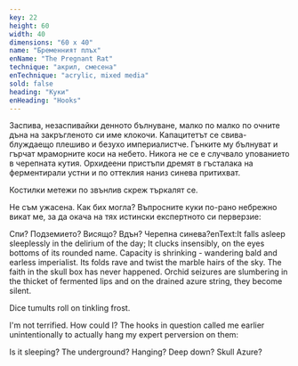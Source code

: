 ```yaml
---
key: 22
height: 60
width: 40
dimensions: "60 x 40"
name: "Бременният плъх"
enName: "The Pregnant Rat"
technique: "акрил, смесена"
enTechnique: "acrylic, mixed media"
sold: false
heading: "Куки"
enHeading: "Hooks"
---
```

Заспива, незаспивайки денното бълнуване, малко по малко по очните дъна на закръгленото си име клокочи. Kапацитетът се свива- блуждаещо плешиво и безухо империалистче. Гънките му бълнуват и гърчат мраморните коси на небето. Никога не се е случвало упованието в черепната кутия. Oрхидеени пристъпи дремят в гъсталака на ферментирали устни и по оттеклия наниз синева притихват.

Костилки метежи по звънлив скреж търкалят се.

Не съм ужасена.
Как бих могла?
Въпросните куки по-рано небрежно викат ме,
за да окача на тях истински експертното си перверзие:

Спи? Подземието? Висящо? Вдън? Черепна синева?enText:It falls asleep sleeplessly in the delirium of the day; It clucks insensibly, on the eyes bottoms of its rounded name. Capacity is shrinking - wandering bald and earless imperialist. Its folds rave and twist the marble hairs of the sky. The faith in the skull box has never happened. Orchid seizures are slumbering in the thicket of fermented lips and on the drained azure string, they become silent.

Dice tumults roll on tinkling frost.

I'm not terrified.
How could I?
The hooks in question called me earlier unintentionally
to actually hang my expert perversion on them:

Is it sleeping? The underground? Hanging? Deep down? Skull Azure?